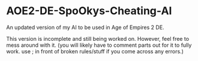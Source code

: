 # AOE2-DE-SpoOkys-Cheating-AI
An updated version of my AI to be used in Age of Empires 2 DE.

This version is incomplete and still being worked on. However, feel free to mess around with it. (you will likely have to comment parts out for it to fully work. use ; in front of broken rules/stuff if you come across any errors.)
